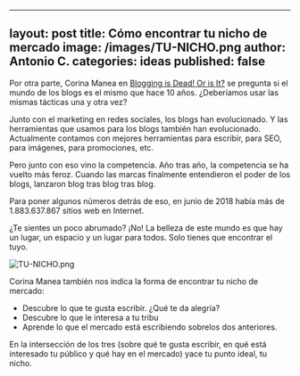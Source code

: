 ---
layout: post
title: Cómo encontrar tu nicho de mercado
image: /images/TU-NICHO.png
author: Antonio C.
categories: ideas
published: false
--

Por otra parte, Corina Manea en [Blogging is Dead! Or is It?](https://medium.com/@corinamanea/blogging-is-dead-or-is-it-57c559b253e6) se pregunta si el mundo de los blogs es el mismo que hace 10 años. ¿Deberíamos usar las mismas tácticas una y otra vez? 

Junto con el marketing en redes sociales, los blogs han evolucionado. Y las herramientas que usamos para los blogs también han evolucionado. Actualmente contamos con mejores herramientas para escribir, para SEO, para imágenes, para promociones, etc.

Pero junto con eso vino la competencia. Año tras año, la competencia se ha vuelto más feroz. Cuando las marcas finalmente entendieron el poder de los blogs, lanzaron blog tras blog tras blog.

Para poner algunos números detrás de eso, en junio de 2018 había más de 1.883.637.867 sitios web en Internet.

¿Te sientes un poco abrumado? ¡No! La belleza de este mundo es que hay un lugar, un espacio y un lugar para todos. Solo tienes que encontrar el tuyo. 

![TU-NICHO.png]({{site.baseurl}}/images/TU-NICHO.png)

Corina Manea también nos indica la forma de encontrar tu nicho de mercado: 

- Descubre lo que te gusta escribir. ¿Qué te da alegría?
- Descubre lo que le interesa a tu tribu
- Aprende lo que el mercado está escribiendo sobrelos dos anteriores.

En la intersección de los tres (sobre qué te gusta escribir, en qué está interesado tu público y qué hay en el mercado) yace tu punto ideal, tu nicho.
